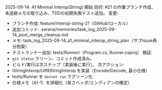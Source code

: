 2025-09-14: A1 Minimal Interop(String) 開始
目的: #21 の作業ブランチ作成、未追跡メモの取り込み、TDDの初期失敗テスト追加。
変更: 
- ブランチ作成: feature/interop-string-21（GitHub/ローカル）
- 追加コミット: .serena/memories/task_log_2025-09-14_post_merge_cleanup.md
- メモ: task_log_2025-09-14_a1_minimal_interop_string_plan（サブIssue再分割案）
- テストランナー追加: tests/Runner/（Program.cs, Runner.csproj）
検証: 
- `git status` クリーン、コミット作成済み。
- ビルド/実行は次ステップ（実装後に実行）。
次アクション:
- IStringInterop/Utf8StringInterop を実装（Encode/Decode, 最小仕様）
- tests/Runner を `dotnet run` でグリーン化
- 仕様メモ（A1-1）を詳細化（長さヘッダ/エンディアンの確定）
